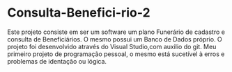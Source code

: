 # Consulta-Benefici-rio-2
Este projeto consiste em ser um software um plano Funerário de cadastro e consulta de Beneficiários.
O mesmo possui um Banco de Dados próprio.
O projeto foi desenvolvido através do Visual Studio,com auxilio do git.
Meu primeiro projeto de programação pessoal, o mesmo está sucetível à erros e problemas de identação ou lógica.
